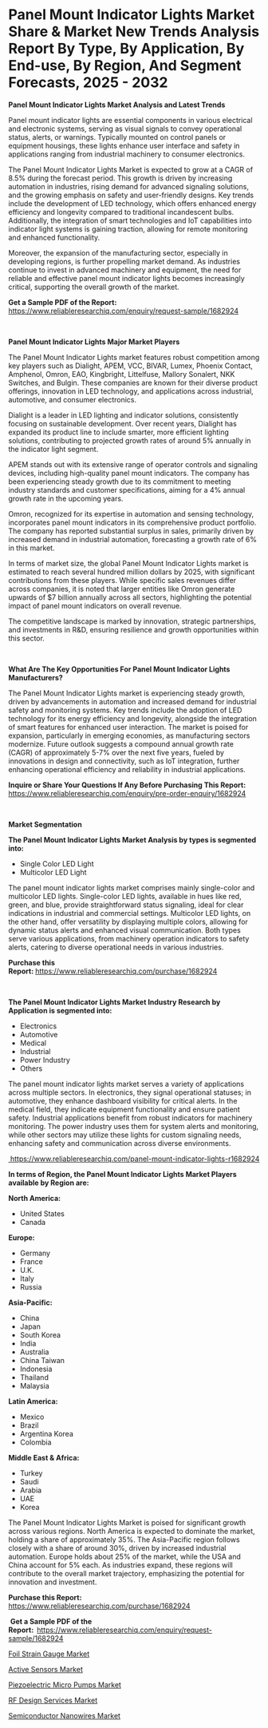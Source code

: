 <p><h1>Panel Mount Indicator Lights Market Share & Market New Trends Analysis Report By Type, By Application, By End-use, By Region, And Segment Forecasts, 2025 - 2032</h1></p><p><strong>Panel Mount Indicator Lights Market Analysis and Latest Trends</strong></p>
<p><p>Panel mount indicator lights are essential components in various electrical and electronic systems, serving as visual signals to convey operational status, alerts, or warnings. Typically mounted on control panels or equipment housings, these lights enhance user interface and safety in applications ranging from industrial machinery to consumer electronics.</p><p>The Panel Mount Indicator Lights Market is expected to grow at a CAGR of 8.5% during the forecast period. This growth is driven by increasing automation in industries, rising demand for advanced signaling solutions, and the growing emphasis on safety and user-friendly designs. Key trends include the development of LED technology, which offers enhanced energy efficiency and longevity compared to traditional incandescent bulbs. Additionally, the integration of smart technologies and IoT capabilities into indicator light systems is gaining traction, allowing for remote monitoring and enhanced functionality. </p><p>Moreover, the expansion of the manufacturing sector, especially in developing regions, is further propelling market demand. As industries continue to invest in advanced machinery and equipment, the need for reliable and effective panel mount indicator lights becomes increasingly critical, supporting the overall growth of the market.</p></p>
<p><strong>Get a Sample PDF of the Report:&nbsp;</strong> <a href="https://www.reliableresearchiq.com/enquiry/request-sample/1682924?utm_campaign=1137&utm_medium=2&utm_source=Github&utm_content=ia&utm_term=06042025&utm_id=panel-mount-indicator-lights">https://www.reliableresearchiq.com/enquiry/request-sample/1682924</a></p>
<p>&nbsp;</p>
<p><strong>Panel Mount Indicator Lights Major Market Players</strong></p>
<p><p>The Panel Mount Indicator Lights market features robust competition among key players such as Dialight, APEM, VCC, BIVAR, Lumex, Phoenix Contact, Amphenol, Omron, EAO, Kingbright, Littelfuse, Mallory Sonalert, NKK Switches, and Bulgin. These companies are known for their diverse product offerings, innovation in LED technology, and applications across industrial, automotive, and consumer electronics.</p><p>Dialight is a leader in LED lighting and indicator solutions, consistently focusing on sustainable development. Over recent years, Dialight has expanded its product line to include smarter, more efficient lighting solutions, contributing to projected growth rates of around 5% annually in the indicator light segment.</p><p>APEM stands out with its extensive range of operator controls and signaling devices, including high-quality panel mount indicators. The company has been experiencing steady growth due to its commitment to meeting industry standards and customer specifications, aiming for a 4% annual growth rate in the upcoming years.</p><p>Omron, recognized for its expertise in automation and sensing technology, incorporates panel mount indicators in its comprehensive product portfolio. The company has reported substantial surplus in sales, primarily driven by increased demand in industrial automation, forecasting a growth rate of 6% in this market.</p><p>In terms of market size, the global Panel Mount Indicator Lights market is estimated to reach several hundred million dollars by 2025, with significant contributions from these players. While specific sales revenues differ across companies, it is noted that larger entities like Omron generate upwards of $7 billion annually across all sectors, highlighting the potential impact of panel mount indicators on overall revenue.</p><p>The competitive landscape is marked by innovation, strategic partnerships, and investments in R&D, ensuring resilience and growth opportunities within this sector.</p></p>
<p>&nbsp;</p>
<p><strong>What Are The Key Opportunities For Panel Mount Indicator Lights Manufacturers?</strong></p>
<p><p>The Panel Mount Indicator Lights market is experiencing steady growth, driven by advancements in automation and increased demand for industrial safety and monitoring systems. Key trends include the adoption of LED technology for its energy efficiency and longevity, alongside the integration of smart features for enhanced user interaction. The market is poised for expansion, particularly in emerging economies, as manufacturing sectors modernize. Future outlook suggests a compound annual growth rate (CAGR) of approximately 5-7% over the next five years, fueled by innovations in design and connectivity, such as IoT integration, further enhancing operational efficiency and reliability in industrial applications.</p></p>
<p><strong>Inquire or Share Your Questions If Any Before Purchasing This Report:</strong> <a href="https://www.reliableresearchiq.com/enquiry/pre-order-enquiry/1682924?utm_campaign=1137&utm_medium=2&utm_source=Github&utm_content=ia&utm_term=06042025&utm_id=panel-mount-indicator-lights">https://www.reliableresearchiq.com/enquiry/pre-order-enquiry/1682924</a></p>
<p>&nbsp;</p>
<p><strong>Market Segmentation</strong></p>
<p><strong>The Panel Mount Indicator Lights Market Analysis by types is segmented into:</strong></p>
<p><ul><li>Single Color LED Light</li><li>Multicolor LED Light</li></ul></p>
<p><p>The panel mount indicator lights market comprises mainly single-color and multicolor LED lights. Single-color LED lights, available in hues like red, green, and blue, provide straightforward status signaling, ideal for clear indications in industrial and commercial settings. Multicolor LED lights, on the other hand, offer versatility by displaying multiple colors, allowing for dynamic status alerts and enhanced visual communication. Both types serve various applications, from machinery operation indicators to safety alerts, catering to diverse operational needs in various industries.</p></p>
<p><strong>Purchase this Report:&nbsp;</strong><a href="https://www.reliableresearchiq.com/purchase/1682924?utm_campaign=1137&utm_medium=2&utm_source=Github&utm_content=ia&utm_term=06042025&utm_id=panel-mount-indicator-lights">https://www.reliableresearchiq.com/purchase/1682924</a></p>
<p>&nbsp;</p>
<p><strong>The Panel Mount Indicator Lights Market Industry Research by Application is segmented into:</strong></p>
<p><ul><li>Electronics</li><li>Automotive</li><li>Medical</li><li>Industrial</li><li>Power Industry</li><li>Others</li></ul></p>
<p><p>The panel mount indicator lights market serves a variety of applications across multiple sectors. In electronics, they signal operational statuses; in automotive, they enhance dashboard visibility for critical alerts. In the medical field, they indicate equipment functionality and ensure patient safety. Industrial applications benefit from robust indicators for machinery monitoring. The power industry uses them for system alerts and monitoring, while other sectors may utilize these lights for custom signaling needs, enhancing safety and communication across diverse environments.</p></p>
<p><a href="https://www.reliableresearchiq.com/panel-mount-indicator-lights-r1682924?utm_campaign=1137&utm_medium=2&utm_source=Github&utm_content=ia&utm_term=06042025&utm_id=panel-mount-indicator-lights">&nbsp;https://www.reliableresearchiq.com/panel-mount-indicator-lights-r1682924</a></p>
<p><strong>In terms of Region, the Panel Mount Indicator Lights Market Players available by Region are:</strong></p>
<p>
    <p> <strong> North America: </strong>
        <ul>
            <li>United States</li>
            <li>Canada</li>
        </ul>
        </p> 
    <p> <strong> Europe: </strong>
        <ul>
            <li>Germany</li>
            <li>France</li>
            <li>U.K.</li>
            <li>Italy</li>
            <li>Russia</li>
        </ul>
        </p> 
    <p> <strong> Asia-Pacific: </strong>
        <ul>
            <li>China</li>
            <li>Japan</li>
            <li>South Korea</li>
            <li>India</li>
            <li>Australia</li>
            <li>China Taiwan</li>
            <li>Indonesia</li>
            <li>Thailand</li>
            <li>Malaysia</li>
        </ul>
        </p> 
    <p> <strong> Latin America: </strong>
        <ul>
            <li>Mexico</li>
            <li>Brazil</li>
            <li>Argentina Korea</li>
            <li>Colombia</li>
        </ul>
        </p> 
    <p> <strong> Middle East & Africa: </strong>
        <ul>
            <li>Turkey</li>
            <li>Saudi</li>
            <li>Arabia</li>
            <li>UAE</li>
            <li>Korea</li>
        </ul>
    </p>
    </p>
<p><p>The Panel Mount Indicator Lights Market is poised for significant growth across various regions. North America is expected to dominate the market, holding a share of approximately 35%. The Asia-Pacific region follows closely with a share of around 30%, driven by increased industrial automation. Europe holds about 25% of the market, while the USA and China account for 5% each. As industries expand, these regions will contribute to the overall market trajectory, emphasizing the potential for innovation and investment.</p></p>
<p><strong>Purchase this Report: </strong><a href="https://www.reliableresearchiq.com/purchase/1682924?utm_campaign=1137&utm_medium=2&utm_source=Github&utm_content=ia&utm_term=06042025&utm_id=panel-mount-indicator-lights">https://www.reliableresearchiq.com/purchase/1682924</a></p>
<p>&nbsp;<strong>Get a Sample PDF of the Report:&nbsp;&nbsp;</strong><a href="https://www.reliableresearchiq.com/enquiry/request-sample/1682924?utm_campaign=1137&utm_medium=2&utm_source=Github&utm_content=ia&utm_term=06042025&utm_id=panel-mount-indicator-lights">https://www.reliableresearchiq.com/enquiry/request-sample/1682924</a></p>
<p><strong></strong></p>
<p><p><a href="https://github.com/rndwazeri/Market-Research-Report-List-1/blob/main/foil-strain-gauge-market.md?utm_campaign=1137&utm_medium=2&utm_source=Github&utm_content=ia&utm_term=06042025&utm_id=panel-mount-indicator-lights">Foil Strain Gauge Market</a></p><p><a href="https://github.com/dubelsuehsik/Market-Research-Report-List-1/blob/main/active-sensors-market.md?utm_campaign=1137&utm_medium=2&utm_source=Github&utm_content=ia&utm_term=06042025&utm_id=panel-mount-indicator-lights">Active Sensors Market</a></p><p><a href="https://github.com/bloggglazaie/Market-Research-Report-List-1/blob/main/piezoelectric-micro-pumps-market.md?utm_campaign=1137&utm_medium=2&utm_source=Github&utm_content=ia&utm_term=06042025&utm_id=panel-mount-indicator-lights">Piezoelectric Micro Pumps Market</a></p><p><a href="https://github.com/nikkoureta1y/Market-Research-Report-List-1/blob/main/rf-design-services-market.md?utm_campaign=1137&utm_medium=2&utm_source=Github&utm_content=ia&utm_term=06042025&utm_id=panel-mount-indicator-lights">RF Design Services Market</a></p><p><a href="https://github.com/lolahberkik5/Market-Research-Report-List-1/blob/main/semiconductor-nanowires-market.md?utm_campaign=1137&utm_medium=2&utm_source=Github&utm_content=ia&utm_term=06042025&utm_id=panel-mount-indicator-lights">Semiconductor Nanowires Market</a></p></p>
